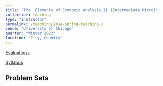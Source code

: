 ```yaml
---
title: "The  Elements of Economic Analysis II (Intermediate Micro)"
collection: teaching
type: "Instructor"
permalink: /teaching/2014-spring-teaching-1
venue: "University of Chicago" 
quarter: "Winter 2022"
location: "City, Country"
---
```

 
[Evaluations](http://sidharthsah.github.io/files/intermedMicro22/Evals.pdf)

  

[Syllabus](http://sidharthsah.github.io/files/intermedMicro22/Syllabus.pdf)  

## Problem Sets
 